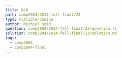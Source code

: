 ```yaml
---
title: N/A
path: comp2804/2014-fall-final/23
type: multiple-choice
author: Michiel Smid
question: comp2804/2014-fall-final/23/question.ts
solution: comp2804/2014-fall-final/23/solution.md
tags:
  - comp2804
  - comp2804-final
---
```

